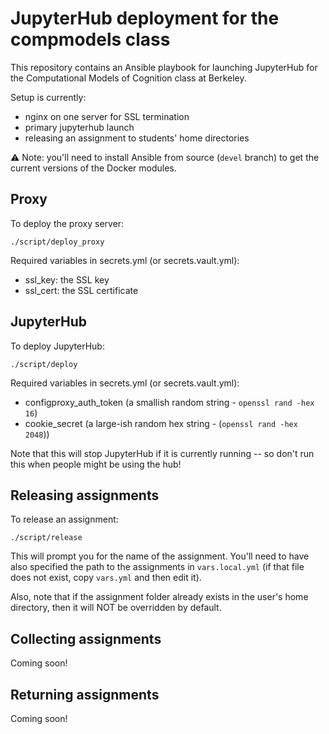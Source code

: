 # JupyterHub deployment for the compmodels class

This repository contains an Ansible playbook for launching JupyterHub for the
Computational Models of Cognition class at Berkeley.

Setup is currently:

* nginx on one server for SSL termination
* primary jupyterhub launch
* releasing an assignment to students' home directories

:warning: Note: you'll need to install Ansible from source (`devel` branch) to
    get the current versions of the Docker modules.

## Proxy

To deploy the proxy server:

```
./script/deploy_proxy
```

Required variables in secrets.yml (or secrets.vault.yml):

- ssl_key: the SSL key
- ssl_cert: the SSL certificate

## JupyterHub

To deploy JupyterHub:

```
./script/deploy
```

Required variables in secrets.yml (or secrets.vault.yml):

- configproxy_auth_token (a smallish random string - `openssl rand -hex 16`)
- cookie_secret (a large-ish random hex string - (`openssl rand -hex 2048`))

Note that this will stop JupyterHub if it is currently running -- so don't run
this when people might be using the hub!

## Releasing assignments

To release an assignment:

```
./script/release
```

This will prompt you for the name of the assignment. You'll need to have also
specified the path to the assignments in `vars.local.yml` (if that file does not
exist, copy `vars.yml` and then edit it).

Also, note that if the assignment folder already exists in the user's home
directory, then it will NOT be overridden by default.

## Collecting assignments

Coming soon!

## Returning assignments

Coming soon!
